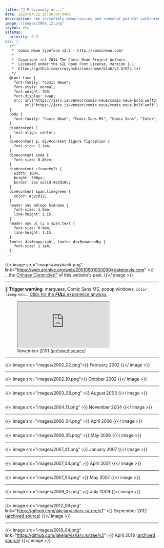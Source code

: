 ```yaml
---
title: "💾 Previously on..."
date: 2020-04-22 10:50:04-0400
description: "An incredibly embarrassing and somewhat painful walkthrough of this site's long history..."
image: "images/2001_12.png"
layout: etc
sitemap:
  priority: 0.3
css: |
  /*!
   *  Comic Neue typeface v2.5 - http://comicneue.com/
   *
   *  Copyright (c) 2014 The Comic Neue Project Authors.
   *  Licensed under the SIL Open Font License, Version 1.1:
   *  https://github.com/crozynski/comicneue/blob/v2.5/OFL.txt
   */
  @font-face {
    font-family: "Comic Neue";
    font-style: normal;
    font-weight: 700;
    font-display: swap;
    src: url('https://jarv.is/vendor/comic-neue/comic-neue-bold.woff2') format('woff2'),
         url('https://jarv.is/vendor/comic-neue/comic-neue-bold.woff') format('woff');
  }
  body {
    font-family: "Comic Neue", "Comic Sans MS", "Comic Sans", "Inter", sans-serif;
  }
  div#content {
    text-align: center;
  }
  div#content p, div#content figure figcaption {
    font-size: 1.1em;
  }
  div#content code {
    font-size: 0.85em;
  }
  div#content iframe#y2k {
    width: 100%;
    height: 500px;
    border: 2px solid #e3d18c;
  }
  div#content span.limegreen {
    color: #32cd32;
  }
  header nav a#logo h1#name {
    font-size: 1.5em;
    line-height: 1.15;
  }
  header nav ul li a span.text {
    font-size: 0.9em;
    line-height: 1.15;
  }
  footer div#copyright, footer div#poweredby {
    font-size: 1.1em;
  }
---
```


{{< image src="images/wayback.png" link="https://web.archive.org/web/20010501000000*/jakejarvis.com" >}}
...the [Cringey Chronicles™](https://web.archive.org/web/20010501000000*/jakejarvis.com) of this website's past.
{{</ image >}}

---

<!-- markdownlint-disable MD033 -->

**🚨 Trigger warning:** marquees, Comic Sans MS, popup windows, <code>color: <span class="limegreen">limegreen</span></code>... [Click for the **_FULL_** experience anyway.](https://y2k.land/)

<figure>
  <iframe id="y2k" src="https://jakejarvis.github.io/my-first-website/" title="My Terrible, Horrible, No Good, Very Bad First Website"></iframe>
  <figcaption>
    November 2001 (<a href="https://github.com/jakejarvis/my-first-website" target="_blank" rel="noopener">archived source</a>)
  </figcaption>
</figure>

<!-- markdownlint-enable MD033 -->

---

{{< image src="images/2002_02.png">}}
February 2002
{{</ image >}}

---

{{< image src="images/2002_10.png">}}
October 2002
{{</ image >}}

---

{{< image src="images/2003_08.png" >}}
August 2003
{{</ image >}}

---

{{< image src="images/2004_11.png" >}}
November 2004
{{</ image >}}

---

{{< image src="images/2006_04.png" >}}
April 2006
{{</ image >}}

---

{{< image src="images/2006_05.png" >}}
May 2006
{{</ image >}}

---

{{< image src="images/2007_01.png" >}}
January 2007
{{</ image >}}

---

{{< image src="images/2007_04.png" >}}
April 2007
{{</ image >}}

---

{{< image src="images/2007_05.png" >}}
May 2007
{{</ image >}}

---

{{< image src="images/2009_07.png" >}}
July 2009
{{</ image >}}

---

{{< image src="images/2012_09.png" link="https://github.com/jakejarvis/jarv.is/tree/v1" >}}
September 2012 ([archived source](https://github.com/jakejarvis/jarv.is/tree/v1))
{{</ image >}}

---

{{< image src="images/2018_04.png" link="https://github.com/jakejarvis/jarv.is/tree/v2" >}}
April 2018 ([archived source](https://github.com/jakejarvis/jarv.is/tree/v2))
{{</ image >}}
